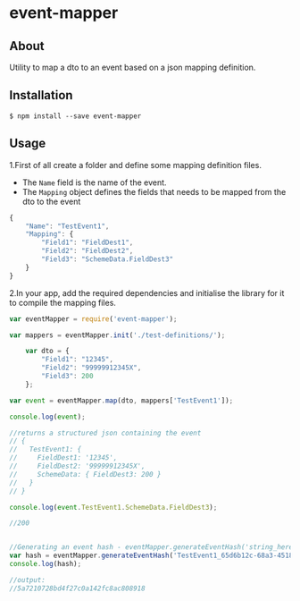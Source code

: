 # event-mapper



## About

Utility to map a dto to an event based on a json mapping definition.

## Installation

```shell
$ npm install --save event-mapper
```

## Usage

1.First of all create a folder and define some mapping definition files.
* The `Name` field is the name of the event.
* The `Mapping` object defines the fields that needs to be mapped from the dto to the event

```javascript
{
    "Name": "TestEvent1",
    "Mapping": {
        "Field1": "FieldDest1",
        "Field2": "FieldDest2",
        "Field3": "SchemeData.FieldDest3"
    }
}
```

2.In your app, add the required dependencies and initialise the library for it to compile the mapping files.

```javascript
var eventMapper = require('event-mapper');

var mappers = eventMapper.init('./test-definitions/');

    var dto = {
        "Field1": "12345",
        "Field2": "99999912345X",
        "Field3": 200
    };

var event = eventMapper.map(dto, mappers['TestEvent1']);

console.log(event);

//returns a structured json containing the event
// {
//   TestEvent1: {
//     FieldDest1: '12345',
//     FieldDest2: '99999912345X',
//     SchemeData: { FieldDest3: 200 }
//   }
// }

console.log(event.TestEvent1.SchemeData.FieldDest3);

//200


//Generating an event hash - eventMapper.generateEventHash('string_here')
var hash = eventMapper.generateEventHash('TestEvent1_65d6b12c-68a3-4518-a863-8082c3443410_19e72db8-dfd6-4bd4-92a5-8e8ba43455c1');
console.log(hash);

//output: 
//5a7210728bd4f27c0a142fc8ac808918

```
